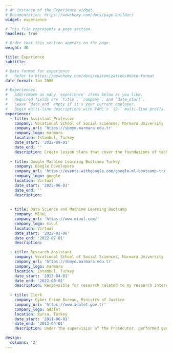 ```yaml
---
# An instance of the Experience widget.
# Documentation: https://wowchemy.com/docs/page-builder/
widget: experience

# This file represents a page section.
headless: true

# Order that this section appears on the page.
weight: 40

title: Experience
subtitle:

# Date format for experience
#   Refer to https://wowchemy.com/docs/customization/#date-format
date_format: Jan 2006

# Experiences.
#   Add/remove as many `experience` items below as you like.
#   Required fields are `title`, `company`, and `date_start`.
#   Leave `date_end` empty if it's your current employer.
#   Begin multi-line descriptions with YAML's `|2-` multi-line prefix.
experience:
  - title: Assistant Professor
    company: Vocational School of Social Sciences, Marmara University
    company_url: 'https://sbmyo.marmara.edu.tr'
    company_logo: marmara
    location: Istanbul, Turkey
    date_start: '2022-09-01'
    date_end: ''
    description: Create lesson plans that cover the foundations of technology, guide students through activities that allow them to apply technological solutions to prepare work life, hold office hours for students to answer questions and provide support.
    
  - title: Google Machine Learning Bootcamp Turkey
    company: Google Developers
    company_url: 'https://events.withgoogle.com/google-ml-bootcamp-tr/'
    company_logo: google
    location: Virtual
    date_start: '2022-06-01'
    date_end: ''
    description: 
    
    
  - title: Data Science and Machine Learning Bootcamp
    company: MIUUL
    company_url: 'https://www.miuul.com/'
    company_logo: miuul
    location: Virtual
    date_start: '2022-03-08'
    date_end: '2022-07-01'
    description: 

  - title: Research Assistant
    company: Vocational School of Social Sciences, Marmara University
    company_url: 'https://sbmyo.marmara.edu.tr'
    company_logo: marmara
    location: Istanbul, Turkey
    date_start: '2013-04-01'
    date_end: '2022-08-01'
    description: Responsible for research related to my research interests, also leading group lessons, grading coursework, setting up student projects and aiding in the supervision of the students.
        
  - title: Clerk
    company: Cyber Crime Bureau, Ministry of Justice
    company_url: 'https://www.adalet.gov.tr'
    company_logo: adalet
    location: Bursa, Turkey
    date_start: '2011-06-01'
    date_end: '2013-04-01'
    description: Under the supervision of the Prosecutor, performed general clerical functions in support of the Bursa Provincial Prosecutor’s Office. 

design:
  columns: '2'
---
```


